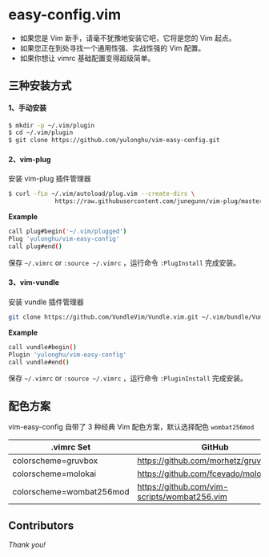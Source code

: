 # easy-config.vim

* 如果您是 Vim 新手，请毫不犹豫地安装它吧，它将是您的 Vim 起点。
* 如果您正在到处寻找一个通用性强、实战性强的 Vim 配置。
* 如果你想让 vimrc 基础配置变得超级简单。

## 三种安装方式

#### 1、手动安装

```bash
$ mkdir -p ~/.vim/plugin
$ cd ~/.vim/plugin
$ git clone https://github.com/yulonghu/vim-easy-config.git
```

#### 2、vim-plug

安装 vim-plug 插件管理器

```bash
$ curl -fLo ~/.vim/autoload/plug.vim --create-dirs \ 
             https://raw.githubusercontent.com/junegunn/vim-plug/master/plug.vim
```

**Example**

```bash
call plug#begin('~/.vim/plugged')
Plug 'yulonghu/vim-easy-config'
call plug#end()
```

保存 `~/.vimrc` or `:source ~/.vimrc` ，运行命令 `:PlugInstall` 完成安装。

#### 3、vim-vundle

安装 vundle 插件管理器

```bash
git clone https://github.com/VundleVim/Vundle.vim.git ~/.vim/bundle/Vundle.vim
```

**Example**

```bash
call vundle#begin()
Plugin 'yulonghu/vim-easy-config'
call vundle#end()
```
保存 `~/.vimrc` or `:source ~/.vimrc` ，运行命令 `:PluginInstall` 完成安装。

## 配色方案

vim-easy-config 自带了 3 种经典 Vim 配色方案，默认选择配色 `wombat256mod`

| .vimrc Set | GitHub
| --- | --- | 
| colorscheme=gruvbox  | https://github.com/morhetz/gruvbox  |
| colorscheme=molokai  | https://github.com/fcevado/molokai_dark  |
| colorscheme=wombat256mod  | https://github.com/vim-scripts/wombat256.vim  |

## Contributors

*Thank you!*
